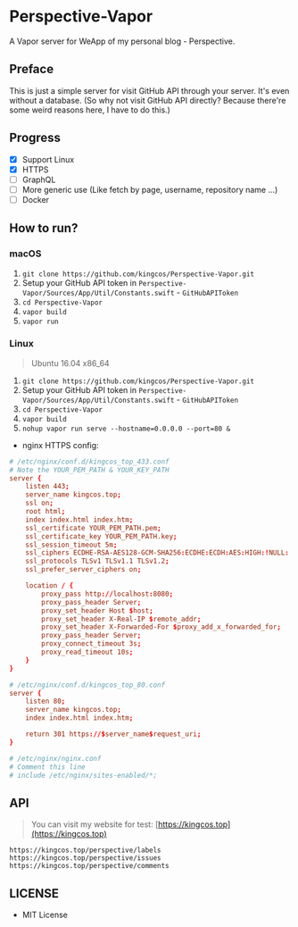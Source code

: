 # Perspective-Vapor

A Vapor server for WeApp of my personal blog - Perspective.

## Preface

This is just a simple server for visit GitHub API through your server. It's even without a database. (So why not visit GitHub API directly? Because there're some weird reasons here, I have to do this.)

## Progress

- [x] Support Linux
- [x] HTTPS
- [ ] GraphQL
- [ ] More generic use (Like fetch by page, username, repository name ...)
- [ ] Docker

## How to run?

### macOS

1. `git clone https://github.com/kingcos/Perspective-Vapor.git`
2. Setup your GitHub API token in `Perspective-Vapor/Sources/App/Util/Constants.swift` - `GitHubAPIToken`
3. `cd Perspective-Vapor`
4. `vapor build`
5. `vapor run`

### Linux

> Ubuntu 16.04 x86_64

1. `git clone https://github.com/kingcos/Perspective-Vapor.git`
2. Setup your GitHub API token in `Perspective-Vapor/Sources/App/Util/Constants.swift` - `GitHubAPIToken`
3. `cd Perspective-Vapor`
4. `vapor build`
5.  `nohup vapor run serve --hostname=0.0.0.0 --port=80 &`

- nginx HTTPS config:

```conf
# /etc/nginx/conf.d/kingcos_top_433.conf
# Note the YOUR_PEM_PATH & YOUR_KEY_PATH
server {
    listen 443;
    server_name kingcos.top;
    ssl on;
    root html;
    index index.html index.htm;
    ssl_certificate YOUR_PEM_PATH.pem;
    ssl_certificate_key YOUR_PEM_PATH.key;
    ssl_session_timeout 5m;
    ssl_ciphers ECDHE-RSA-AES128-GCM-SHA256:ECDHE:ECDH:AES:HIGH:!NULL:!aNULL:!MD5:!ADH:!RC4;
    ssl_protocols TLSv1 TLSv1.1 TLSv1.2;
    ssl_prefer_server_ciphers on;

    location / {
        proxy_pass http://localhost:8080;
        proxy_pass_header Server;
        proxy_set_header Host $host;
        proxy_set_header X-Real-IP $remote_addr;
        proxy_set_header X-Forwarded-For $proxy_add_x_forwarded_for;
        proxy_pass_header Server;
        proxy_connect_timeout 3s;
        proxy_read_timeout 10s;
    }
}
```

```conf
# /etc/nginx/conf.d/kingcos_top_80.conf
server {
    listen 80;
    server_name kingcos.top;
    index index.html index.htm;

    return 301 https://$server_name$request_uri;
}
```

```conf
# /etc/nginx/nginx.conf
# Comment this line
# include /etc/nginx/sites-enabled/*;
```

## API

> You can visit my website for test: [https://kingcos.top](https://kingcos.top)

```
https://kingcos.top/perspective/labels
https://kingcos.top/perspective/issues
https://kingcos.top/perspective/comments
```

## LICENSE

- MIT License
